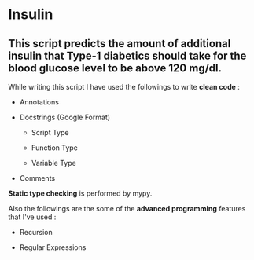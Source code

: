 # Insulin

## This script predicts the amount of additional insulin that Type-1 diabetics should take for the blood glucose level to be above 120 mg/dl.

 While writing this script I have used the followings to write <b>clean code</b> :

- Annotations

- Docstrings (Google Format)
  
  - Script Type
  
  - Function Type
  
  - Variable Type

- Comments

****Static type checking**** is performed by mypy.

Also the followings are the some of the <b>advanced programming</b> features that I've used :

- Recursion

- Regular Expressions
